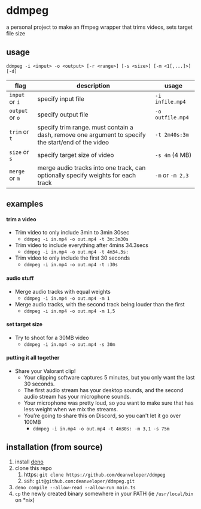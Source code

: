 # ddmpeg

a personal project to make an ffmpeg wrapper that trims videos, sets target file size

## usage

`ddmpeg -i <input> -o <output> [-r <range>] [-s <size>] [-m <1[,...]>] [-d]`

| flag            | description                                                                                        | usage            |
| --------------- | -------------------------------------------------------------------------------------------------- | ---------------- |
| `input` or `i`  | specify input file                                                                                 | `-i infile.mp4`  |
| `output` or `o` | specify output file                                                                                | `-o outfile.mp4` |
| `trim` or `t`   | specify trim range. must contain a dash, remove one argument to specify the start/end of the video | `-t 2m40s:3m`    |
| `size` or `s`   | specify target size of video                                                                       | `-s 4m` (4 MB)   |
| `merge` or `m`  | merge audio tracks into one track, can optionally specify weights for each track                   | `-m` or `-m 2,3` |

## examples

#### trim a video

- Trim video to only include 3min to 3min 30sec
  - `ddmpeg -i in.mp4 -o out.mp4 -t 3m:3m30s`
- Trim video to include everything after 4mins 34.3secs
  - `ddmpeg -i in.mp4 -o out.mp4 -t 4m34.3s:`
- Trim video to only include the first 30 seconds
  - `ddmpeg -i in.mp4 -o out.mp4 -t :30s`

#### audio stuff

- Merge audio tracks with equal weights
  - `ddmpeg -i in.mp4 -o out.mp4 -m 1`
- Merge audio tracks, with the second track being louder than the first
  - `ddmpeg -i in.mp4 -o out.mp4 -m 1,5`

#### set target size

- Try to shoot for a 30MB video
  - `ddmpeg -i in.mp4 -o out.mp4 -s 30m`

#### putting it all together

- Share your Valorant clip!
  - Your clipping software captures 5 minutes, but you only want the last 30 seconds.
  - The first audio stream has your desktop sounds, and the second audio stream has your microphone sounds.
  - Your microphone was pretty loud, so you want to make sure that has less weight when we mix the streams.
  - You're going to share this on Discord, so you can't let it go over 100MB
    - `ddmpeg -i in.mp4 -o out.mp4 -t 4m30s: -m 3,1 -s 75m`

## installation (from source)

1. install [deno](https://deno.land/#installation)
2. clone this repo
   1. https: `git clone https://github.com/deanveloper/ddmpeg`
   2. ssh: `git@github.com:deanveloper/ddmpeg.git`
3. `deno compile --allow-read --allow-run main.ts`
4. `cp` the newly created binary somewhere in your PATH (ie `/usr/local/bin` on *nix)
